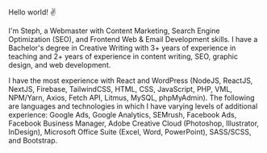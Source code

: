 Hello world! :v:

I'm Steph, a Webmaster with Content Marketing, Search Engine Optimization (SEO), and Frontend Web & Email Development skills. I have a Bachelor's degree in Creative Writing with 3+ years of experience in teaching and 2+ years of experience in content writing, SEO, graphic design, and web development.

I have the most experience with React and WordPress (NodeJS, ReactJS, NextJS, Firebase, TailwindCSS, HTML, CSS, JavaScript, PHP, VML, NPM/Yarn, Axios, Fetch API, Litmus, MySQL, phpMyAdmin). The following are languages and technologies in which I have varying levels of additional experience: Google Ads, Google Analytics, SEMrush, Facebook Ads, Facebook Business Manager, Adobe Creative Cloud (Photoshop, Illustrator, InDesign), Microsoft Office Suite (Excel, Word, PowerPoint), SASS/SCSS, and Bootstrap.
